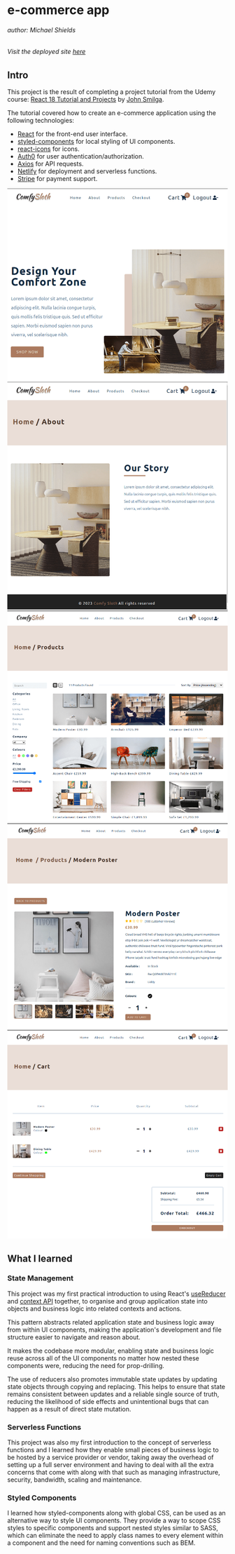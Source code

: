 # e-commerce app 
###### author: Michael Shields
###### Visit the deployed site [here](https://mike-shields-e-commerce.netlify.app)

## Intro 

This project is the result of completing a project tutorial from the Udemy course: [React 18 Tutorial and Projects](https://www.udemy.com/course/react-tutorial-and-projects-course/) by [John Smilga](https://github.com/john-smilga).

The tutorial covered how to create an e-commerce application using the following technologies: 

- [React](https://react.dev/) for the front-end user interface.
- [styled-components](https://styled-components.com/) for local styling of UI components.
- [react-icons](https://react-icons.github.io/react-icons/) for icons.
- [Auth0](https://auth0.com/) for user authentication/authorization.
- [Axios](https://axios-http.com/docs/intro) for API requests.
- [Netlify](https://www.netlify.com/) for deployment and serverless functions.
- [Stripe](https://stripe.com/en-gb) for payment support. 

![image](./screenshots/homepage.png)
![image](./screenshots/aboutpage.png)
![image](./screenshots/products.png)
![image](./screenshots/product.png)
![image](./screenshots/cartpage.png)

## What I learned

### State Management

This project was my first practical introduction to using React's [useReducer](https://react.dev/reference/react/useReducer) and [context API](https://react.dev/learn/passing-data-deeply-with-context) together, to organise and group application state into objects and business logic into related contexts and actions. 

This pattern abstracts related application state and business logic away from within UI components, making the application's development and file structure easier to navigate and reason about. 

It makes the codebase more modular, enabling state and business logic reuse across all of the UI components no matter how nested these components were, reducing the need for prop-drilling.

The use of reducers also promotes immutable state updates by updating state objects through copying and replacing. This helps to ensure that state remains consistent between updates and a reliable single source of truth, reducing the likelihood of side effects and unintentional bugs that can happen as a result of direct state mutation.  

### Serverless Functions

This project was also my first introduction to the concept of serverless functions and I learned how they enable small pieces of business logic to be hosted by a service provider or vendor, taking away the overhead of setting up a full server environment and having to deal with all the extra concerns that come with along with that such as managing infrastructure, security, bandwidth, scaling and maintenance.

### Styled Components

I learned how styled-components along with global CSS, can be used as an alternative way to style UI components. They provide a way to scope CSS styles to specific components and support nested styles similar to SASS, which can eliminate the need to apply class names to every element within a component and the need for naming conventions such as BEM.

